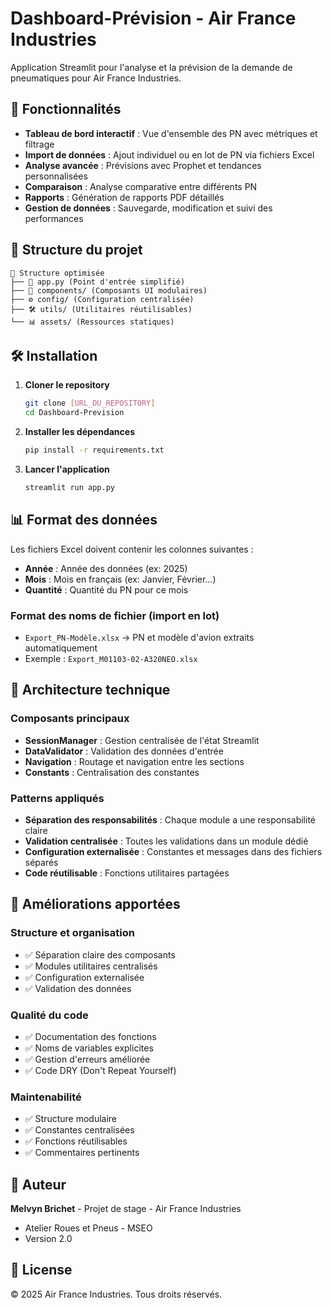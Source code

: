 # Dashboard-Prévision - Air France Industries

Application Streamlit pour l'analyse et la prévision de la demande de pneumatiques pour Air France Industries.

## 🚀 Fonctionnalités

- **Tableau de bord interactif** : Vue d'ensemble des PN avec métriques et filtrage
- **Import de données** : Ajout individuel ou en lot de PN via fichiers Excel
- **Analyse avancée** : Prévisions avec Prophet et tendances personnalisées
- **Comparaison** : Analyse comparative entre différents PN
- **Rapports** : Génération de rapports PDF détaillés
- **Gestion de données** : Sauvegarde, modification et suivi des performances

## 📁 Structure du projet

```
📁 Structure optimisée
├── 🎯 app.py (Point d'entrée simplifié)
├── 🧩 components/ (Composants UI modulaires)
├── ⚙️ config/ (Configuration centralisée)
├── 🛠️ utils/ (Utilitaires réutilisables)
└── 📊 assets/ (Ressources statiques)
```

## 🛠️ Installation

1. **Cloner le repository**
   ```bash
   git clone [URL_DU_REPOSITORY]
   cd Dashboard-Prevision
   ```

2. **Installer les dépendances**
   ```bash
   pip install -r requirements.txt
   ```

3. **Lancer l'application**
   ```bash
   streamlit run app.py
   ```

## 📊 Format des données

Les fichiers Excel doivent contenir les colonnes suivantes :
- **Année** : Année des données (ex: 2025)
- **Mois** : Mois en français (ex: Janvier, Février...)
- **Quantité** : Quantité du PN pour ce mois

### Format des noms de fichier (import en lot)
- `Export_PN-Modèle.xlsx` → PN et modèle d'avion extraits automatiquement
- Exemple : `Export_M01103-02-A320NEO.xlsx`

## 🔧 Architecture technique

### Composants principaux

- **SessionManager** : Gestion centralisée de l'état Streamlit
- **DataValidator** : Validation des données d'entrée
- **Navigation** : Routage et navigation entre les sections
- **Constants** : Centralisation des constantes

### Patterns appliqués

- **Séparation des responsabilités** : Chaque module a une responsabilité claire
- **Validation centralisée** : Toutes les validations dans un module dédié
- **Configuration externalisée** : Constantes et messages dans des fichiers séparés
- **Code réutilisable** : Fonctions utilitaires partagées

## 🚀 Améliorations apportées

### Structure et organisation
- ✅ Séparation claire des composants
- ✅ Modules utilitaires centralisés
- ✅ Configuration externalisée
- ✅ Validation des données

### Qualité du code
- ✅ Documentation des fonctions
- ✅ Noms de variables explicites
- ✅ Gestion d'erreurs améliorée
- ✅ Code DRY (Don't Repeat Yourself)

### Maintenabilité
- ✅ Structure modulaire
- ✅ Constantes centralisées
- ✅ Fonctions réutilisables
- ✅ Commentaires pertinents

## 👥 Auteur

**Melvyn Brichet** - Projet de stage - Air France Industries
- Atelier Roues et Pneus - MSEO
- Version 2.0

## 📝 License

© 2025 Air France Industries. Tous droits réservés.